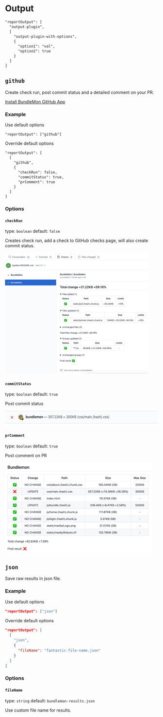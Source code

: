 # Output

```
"reportOutput": [
  "output-plugin",
  [
    "output-plugin-with-options",
    {
      "option1": "val",
      "option2": true
    }
  ]
]
```

## `github`

Create check run, post commit status and a detailed comment on your PR.

[Install BundleMon GitHub App](https://github.com/apps/bundlemon)

### Example

Use default options

```
"reportOutput": ["github"]
```

Override default options

```
"reportOutput": [
  [
    "github",
    {
      "checkRun": false,
      "commitStatus": true,
      "prComment": true
    }
  ]
]
```

### Options

#### `checkRun`

type: `boolean` default: `false`

Creates check run, add a check to GitHub checks page, will also create commit status.

<img src="../assets/check-run.png" alt="check run" height="400px" />

#### `commitStatus`

type: `boolean` default: `true`

Post commit status

<img src="../assets/build-status-fail-max-size.png" alt="failed commit status" height="50px" />

#### `prComment`

type: `boolean` default: `true`

Post comment on PR

<img src="../assets/pr-comment.png" alt="pr comment" height="300px" />

## `json`

Save raw results in json file.

### Example

Use default options

```json
"reportOutput": ["json"]
```

Override default options

```json
"reportOutput": [
  [
    "json",
    {
      "fileName": "fantastic-file-name.json"
    }
  ]
]
```

### Options

#### `fileName`

type: `string` default: `bundlemon-results.json`

Use custom file name for results.
